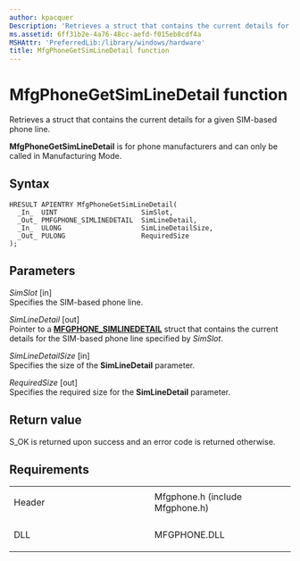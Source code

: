 ```yaml
---
author: kpacquer
Description: 'Retrieves a struct that contains the current details for a given SIM-based phone line.'
ms.assetid: 6ff31b2e-4a76-48cc-aefd-f015eb8cdf4a
MSHAttr: 'PreferredLib:/library/windows/hardware'
title: MfgPhoneGetSimLineDetail function
---
```


# MfgPhoneGetSimLineDetail function


Retrieves a struct that contains the current details for a given SIM-based phone line.

**MfgPhoneGetSimLineDetail** is for phone manufacturers and can only be called in Manufacturing Mode.

Syntax
------

```ManagedCPlusPlus
HRESULT APIENTRY MfgPhoneGetSimLineDetail(
  _In_  UINT                     SimSlot,
  _Out_ PMFGPHONE_SIMLINEDETAIL  SimLineDetail,
  _In_  ULONG                    SimLineDetailSize,
  _Out_ PULONG                   RequiredSize
);
```

Parameters
----------

*SimSlot* \[in\]  
Specifies the SIM-based phone line.

*SimLineDetail* \[out\]  
Pointer to a [**MFGPHONE\_SIMLINEDETAIL**](mfgphone-simlinedetail.md) struct that contains the current details for the SIM-based phone line specified by *SimSlot*.

*SimLineDetailSize* \[in\]  
Specifies the size of the **SimLineDetail** parameter.

*RequiredSize* \[out\]  
Specifies the required size for the **SimLineDetail** parameter.

Return value
------------

S\_OK is returned upon success and an error code is returned otherwise.

Requirements
------------

<table>
<colgroup>
<col width="50%" />
<col width="50%" />
</colgroup>
<tbody>
<tr class="odd">
<td align="left"><p>Header</p></td>
<td align="left">Mfgphone.h (include Mfgphone.h)</td>
</tr>
<tr class="even">
<td align="left"><p>DLL</p></td>
<td align="left">MFGPHONE.DLL</td>
</tr>
</tbody>
</table>

 

 





